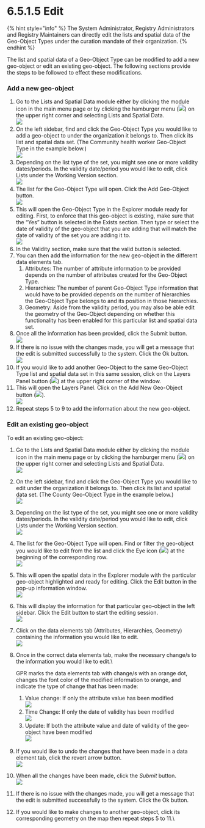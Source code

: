 # 6.5.1.5 Edit

{% hint style="info" %}
The System Administrator, Registry Administrators and Registry Maintainers can directly edit the lists and spatial data of the Geo-Object Types under the curation mandate of their organization.
{% endhint %}

The list and spatial data of a Geo-Object Type can be modified to add a new geo-object or edit an existing geo-object. The following sections provide the steps to be followed to effect these modifications.

### Add a new geo-object

1. Go to the Lists and Spatial Data module either by clicking the module icon in the main menu page or by clicking the hamburger menu (![](https://lh3.googleusercontent.com/4ieAODNcwrlKZ6iUiZnYlbLGZmQJiEse\_Z8mls7B1vwiKHOfldO3TWH3smxfa1IJQb\_BhxM7c6iTe--Wm0sPvlovt4jp-DaoMkTqq5MNslg-imIrXqyoa3A3Fnq-Ct\_7AAaQzW-xMCIbev1kGSUU8xN5v8iFIayG4z8c4H78mU80Ms6J\_4PBB1ghQw)) on the upper right corner and selecting Lists and Spatial Data.\
   ![](<../../../../../.gitbook/assets/image (19) (1).png>)
2. On the left sidebar, find and click the Geo-Object Type you would like to add a geo-object to under the organization it belongs to. Then click its list and spatial data set. (The Community health worker Geo-Object Type in the example below.)\
   ![](<../../../../../.gitbook/assets/image (31).png>)
3. Depending on the list type of the set, you might see one or more validity dates/periods. In the validity date/period you would like to edit, click Lists under the Working Version section.\
   ![](<../../../../../.gitbook/assets/image (1).png>)
4. The list for the Geo-Object Type will open. Click the Add Geo-Object button.\
   ![](<../../../../../.gitbook/assets/image (11).png>)
5. This will open the Geo-Object Type in the Explorer module ready for editing. First, to enforce that this geo-object is existing, make sure that the “Yes” button is selected in the Exists section. Then type or select the date of validity of the geo-object that you are adding that will match the date of validity of the set you are adding it to.\
   ![](<../../../../../.gitbook/assets/image (12).png>)
6. In the Validity section, make sure that the valid button is selected.
7. You can then add the information for the new geo-object in the different data elements tab.
   1. Attributes: The number of attribute information to be provided depends on the number of attributes created for the Geo-Object Type.
   2. Hierarchies: The number of parent Geo-Object Type information that would have to be provided depends on the number of hierarchies the Geo-Object Type belongs to and its position in those hierarchies.
   3. Geometry: Aside from the validity period, you may also be able edit the geometry of the Geo-Object depending on whether this functionality has been enabled for this particular list and spatial data set.
8. Once all the information has been provided, click the Submit button.\
   ![](<../../../../../.gitbook/assets/image (19).png>)
9. If there is no issue with the changes made, you will get a message that the edit is submitted successfully to the system. Click the Ok button.\
   ![](<../../../../../.gitbook/assets/image (14).png>)
10. If you would like to add another Geo-Object to the same Geo-Object Type list and spatial data set in this same session, click on the Layers Panel button (![](https://lh3.googleusercontent.com/GS9dmxAt4iKNmCZojlF7\_yTYOS4zveB\_nkoY5i\_PYZ4ZmZ0YCXrNowfKD74yKfbff3dB5Og1LES2C8DM75ngqAjgGa7RhPfcAw4PJpeipayjKFuRw1JCqk96-uuOZ2MZv0eUDxx1I64WaUREHJ7I\_LkFh5VLGQXheepM7kUfCQVASxLajpdU7\_WjjA)) at the upper right corner of the window.
11. This will open the Layers Panel. Click on the Add New Geo-Object button (![](https://lh5.googleusercontent.com/Lt0ZdLDMJHY\_Pef6Ru804rIMqkqn05zOYMFa7vK6JoWck36D-\_twoPSHyDz3\_cp5toZkNovIl2rMypgRvk\_\_Mk\_3Hos\_il5BnGAdRYlycfxIOvQg36-VcZHRDineICp6Q5pxzM5NjKQY5g3a1ZLKYOqAH04DBEr37UCznvIWvkuAVuY5\_LLLvJVySQ)).\
    ![](<../../../../../.gitbook/assets/image (4).png>)
12. Repeat steps 5 to 9 to add the information about the new geo-object.

### **Edit an existing geo-object**

To edit an existing geo-object:

1. Go to the Lists and Spatial Data module either by clicking the module icon in the main menu page or by clicking the hamburger menu (![](https://lh3.googleusercontent.com/4ieAODNcwrlKZ6iUiZnYlbLGZmQJiEse\_Z8mls7B1vwiKHOfldO3TWH3smxfa1IJQb\_BhxM7c6iTe--Wm0sPvlovt4jp-DaoMkTqq5MNslg-imIrXqyoa3A3Fnq-Ct\_7AAaQzW-xMCIbev1kGSUU8xN5v8iFIayG4z8c4H78mU80Ms6J\_4PBB1ghQw)) on the upper right corner and selecting Lists and Spatial Data.\
   ![](<../../../../../.gitbook/assets/image (19) (1).png>)
2. On the left sidebar, find and click the Geo-Object Type you would like to edit under the organization it belongs to. Then click its list and spatial data set. (The County Geo-Object Type in the example below.)\
   ![](<../../../../../.gitbook/assets/image (30).png>)
3. Depending on the list type of the set, you might see one or more validity dates/periods. In the validity date/period you would like to edit, click Lists under the Working Version section.\
   ![](<../../../../../.gitbook/assets/image (23).png>)
4. The list for the Geo-Object Type will open. Find or filter the geo-object you would like to edit from the list and click the Eye icon (![](https://lh4.googleusercontent.com/EqUKCHVeChCW9J37GH46HYv9Ymm0miGlBXGf6Job9MB9X2FGGpMDDFPsJlbRFpW-KyFjcSuuJEApZtivwT4r8Bnr76usqZ1IoVkDjoUzvYGc1zJXxS2ZxSq3cka214983-Yg39oTsQiSSTum1wfYH4RX9Jb96umiEPFEhwN0CGHFuYGP0qJECd5FQw)) at the beginning of the corresponding row.\
   ![](<../../../../../.gitbook/assets/image (7).png>)
5. This will open the spatial data in the Explorer module with the particular geo-object highlighted and ready for editing. Click the Edit button in the pop-up information window.\
   ![](https://lh4.googleusercontent.com/89\_IEtd\_xzZUv-HSANnK90H3skG8DsssHC8QJYBya0JAI\_oNVlCw\_LAwnoONaK1TtLveShWMtVS2UkUTfffo9iATCT94YxkKOerFDCaJAFop1y8PjcWd4Wp395lpgIS-4GPFHdXhiXlCD32oNHTy7Yn4xraPtHcL8CBNo2haQPvYzt2fEbD8vGGW1A)
6. This will display the information for that particular geo-object in the left sidebar. Click the Edit button to start the editing session.\
   ![](<../../../../../.gitbook/assets/image (24).png>)
7. Click on the data elements tab (Attributes, Hierarchies, Geometry) containing the information you would like to edit.\
   ![](<../../../../../.gitbook/assets/image (33).png>)
8.  Once in the correct data elements tab, make the necessary change/s to the information you would like to edit.\


    GPR marks the data elements tab with change/s with an orange dot, changes the font color of the modified information to orange, and indicate the type of change that has been made:

    1. Value change: If only the attribute value has been modified\
       ![](<../../../../../.gitbook/assets/image (15).png>)
    2. Time Change: If only the date of validity has been modified\
       ![](../../../../../.gitbook/assets/image.png)
    3. Update: If both the attribute value and date of validity of the geo-object have been modified\
       ![](<../../../../../.gitbook/assets/image (9).png>)
9. If you would like to undo the changes that have been made in a data element tab, click the revert arrow button.\
   ![](<../../../../../.gitbook/assets/image (26).png>)
10. When all the changes have been made, click the _Submit_ button.\
    ![](<../../../../../.gitbook/assets/image (32).png>)
11. If there is no issue with the changes made, you will get a message that the edit is submitted successfully to the system. Click the Ok button.
12. If you would like to make changes to another geo-object, click its corresponding geometry on the map then repeat steps 5 to 11.\
